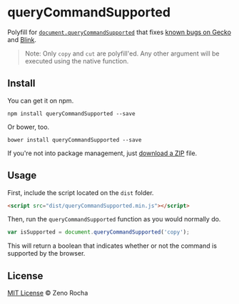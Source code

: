 # queryCommandSupported

Polyfill for [`document.queryCommandSupported`](https://developer.mozilla.org/en-US/docs/Web/API/Document/queryCommandSupported) that fixes [known bugs on Gecko](https://hacks.mozilla.org/2015/09/flash-free-clipboard-for-the-web/) and [Blink](https://developers.google.com/web/updates/2015/04/cut-and-copy-commands).

> Note: Only `copy` and `cut` are polyfill'ed. Any other argument will be executed using the native function.

## Install

You can get it on npm.

```
npm install queryCommandSupported --save
```

Or bower, too.

```
bower install queryCommandSupported --save
```

If you're not into package management, just [download a ZIP](https://github.com/zenorocha/queryCommandSupported/archive/master.zip) file.

## Usage

First, include the script located on the `dist` folder.

```html
<script src="dist/queryCommandSupported.min.js"></script>
```

Then, run the `queryCommandSupported` function as you would normally do.

```js
var isSupported = document.queryCommandSupported('copy');
```

This will return a boolean that indicates whether or not the command is supported by the browser.

## License

[MIT License](http://zenorocha.mit-license.org/) © Zeno Rocha
